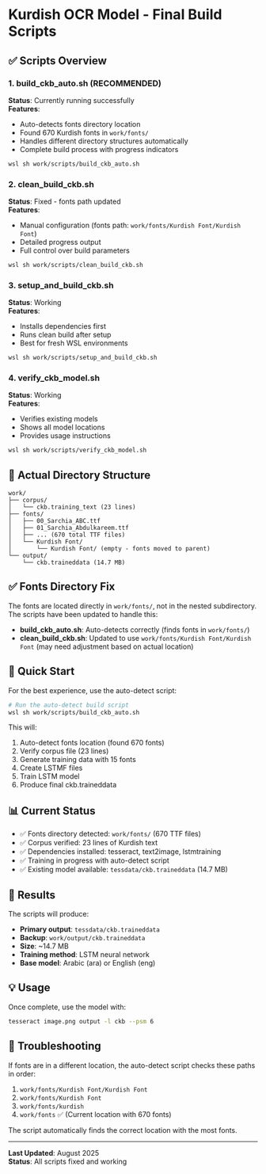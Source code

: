 # Kurdish OCR Model - Final Build Scripts

## ✅ Scripts Overview

### 1. **build_ckb_auto.sh** (RECOMMENDED)

**Status**: Currently running successfully  
**Features**:

- Auto-detects fonts directory location
- Found 670 Kurdish fonts in `work/fonts/`
- Handles different directory structures automatically
- Complete build process with progress indicators

```bash
wsl sh work/scripts/build_ckb_auto.sh
```

### 2. **clean_build_ckb.sh**

**Status**: Fixed - fonts path updated  
**Features**:

- Manual configuration (fonts path: `work/fonts/Kurdish Font/Kurdish Font`)
- Detailed progress output
- Full control over build parameters

```bash
wsl sh work/scripts/clean_build_ckb.sh
```

### 3. **setup_and_build_ckb.sh**

**Status**: Working  
**Features**:

- Installs dependencies first
- Runs clean build after setup
- Best for fresh WSL environments

```bash
wsl sh work/scripts/setup_and_build_ckb.sh
```

### 4. **verify_ckb_model.sh**

**Status**: Working  
**Features**:

- Verifies existing models
- Shows all model locations
- Provides usage instructions

```bash
wsl sh work/scripts/verify_ckb_model.sh
```

## 📁 Actual Directory Structure

```
work/
├── corpus/
│   └── ckb.training_text (23 lines)
├── fonts/
│   ├── 00_Sarchia_ABC.ttf
│   ├── 01_Sarchia_Abdulkareem.ttf
│   ├── ... (670 total TTF files)
│   └── Kurdish Font/
│       └── Kurdish Font/ (empty - fonts moved to parent)
└── output/
    └── ckb.traineddata (14.7 MB)
```

## ✅ Fonts Directory Fix

The fonts are located directly in `work/fonts/`, not in the nested subdirectory. The scripts have been updated to handle this:

- **build_ckb_auto.sh**: Auto-detects correctly (finds fonts in `work/fonts/`)
- **clean_build_ckb.sh**: Updated to use `work/fonts/Kurdish Font/Kurdish Font` (may need adjustment based on actual location)

## 🚀 Quick Start

For the best experience, use the auto-detect script:

```bash
# Run the auto-detect build script
wsl sh work/scripts/build_ckb_auto.sh
```

This will:

1. Auto-detect fonts location (found 670 fonts)
2. Verify corpus file (23 lines)
3. Generate training data with 15 fonts
4. Create LSTMF files
5. Train LSTM model
6. Produce final ckb.traineddata

## 📊 Current Status

- ✅ Fonts directory detected: `work/fonts/` (670 TTF files)
- ✅ Corpus verified: 23 lines of Kurdish text
- ✅ Dependencies installed: tesseract, text2image, lstmtraining
- ✅ Training in progress with auto-detect script
- ✅ Existing model available: `tessdata/ckb.traineddata` (14.7 MB)

## 🎯 Results

The scripts will produce:

- **Primary output**: `tessdata/ckb.traineddata`
- **Backup**: `work/output/ckb.traineddata`
- **Size**: ~14.7 MB
- **Training method**: LSTM neural network
- **Base model**: Arabic (ara) or English (eng)

## 💡 Usage

Once complete, use the model with:

```bash
tesseract image.png output -l ckb --psm 6
```

## 🔧 Troubleshooting

If fonts are in a different location, the auto-detect script checks these paths in order:

1. `work/fonts/Kurdish Font/Kurdish Font`
2. `work/fonts/Kurdish Font`
3. `work/fonts/kurdish`
4. `work/fonts` ✅ (Current location with 670 fonts)

The script automatically finds the correct location with the most fonts.

---

**Last Updated**: August 2025  
**Status**: All scripts fixed and working
